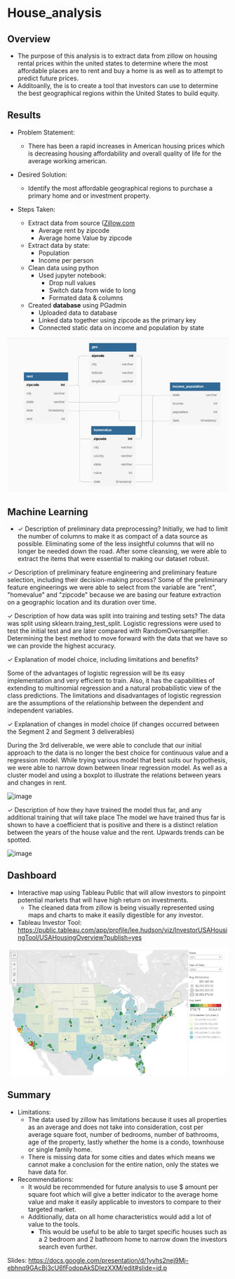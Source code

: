 # House_analysis


## Overview
* The purpose of this analysis is to extract data from zillow on housing rental prices within the united states to determine where the most affordable places are to rent and buy a home is as well as to attempt to predict future prices.
* Additoanlly, the is to create a tool that investors can use to determine the best geographical regions within the United States to build equity.

## Results

* Problem Statement:
    * There has been a rapid increases in American housing prices which is decreasing housing affordability and overall quality of life for the average working american. 
    
* Desired Solution:
    * Identify the most affordable geographical regions to purchase a primary home and or investment property.
    
* Steps Taken: 
    * Extract data from source ([Zillow.com](https://www.zillow.com/research/data/)
        * Average rent by zipcode
        * Average home Value by zipcode
    * Extract data by state:
        * Population
        * Income per person
    * Clean data using python
        * Used jupyter notebook:
           * Drop null values
           * Switch data from wide to long
           * Formated data & columns
    * Created **database** using PGadmin
       * Uploaded data to database
       * Linked data together using zipcode as the primary key
       * Connected static data on income and population by state

![goals](https://github.com/Leehudson514/House_analysis/blob/main/Resources/photos/database.png)

## Machine Learning  
* ✓ Description of preliminary data preprocessing?
Initially, we had to limit the number of columns to make it as compact of a data source as possible. Eliminating some of the less insightful columns that will no longer be needed down the road. After some cleansing, we were able to extract the items that were essential to making our dataset robust. 


✓ Description of preliminary feature engineering and preliminary feature selection, including their decision-making process?
Some of the preliminary feature engineerings we were able to select from the variable are "rent", "homevalue" and "zipcode" because we are basing our feature extraction on a geographic location and its duration over time.


✓ Description of how data was split into training and testing sets?
The data was split using sklearn.traing_test_split. Logistic regressions were used to test the initial test and are later compared with RandomOversamplfier. Determining the best method to move forward with the data that we have so we can provide the highest accuracy. 


✓ Explanation of model choice, including limitations and benefits?

Some of the advantages of logistic regression will be its easy implementation and very efficient to train. Also, it has the capabilities of extending to multinomial regression and a natural probabilistic view of the class predictions.
The limitations and disadvantages of logistic regression are the assumptions of the relationship between the dependent and independent variables.

✓ Explanation of changes in model choice (if changes occurred between the Segment 2 and Segment 3 deliverables)

During the 3rd deliverable, we were able to conclude that our initial approach to the data is no longer the best choice for continuous value and a regression model. While trying various model that best suits our hypothesis, we were able to narrow down between linear regression model. As well as a cluster model and using a boxplot to illustrate the relations between years and changes in rent.

<img width="545" alt="image" src="https://user-images.githubusercontent.com/92479644/171791441-37ce5926-9565-404c-8901-f07f95aab6b3.png">

✓ Description of how they have trained the model thus far, and any additional training that will take place
The model we have trained thus far is shown to have a coefficient that is positive and there is a distinct relation between the years of the house value and the rent. Upwards trends can be spotted.

<img width="430" alt="image" src="https://user-images.githubusercontent.com/92479644/171793948-5f03603b-16b2-475f-bb6f-eafa8a0e16a3.png">


## Dashboard
* Interactive map using Tableau Public that will allow investors to pinpoint potential markets that will have high return on investments.
    * The cleaned data from zillow is being visually represented using maps and charts to make it easily digestible for any investor.
* Tableau Investor Tool: https://public.tableau.com/app/profile/lee.hudson/viz/InvestorUSAHousingTool/USAHousingOverview?publish=yes

![goals](https://github.com/Leehudson514/House_analysis/blob/main/Resources/photos/map.png)

## Summary
* Limitations:
    * The data used by zillow has limitations because it uses all properties as an average and does not take into consideration, cost per average square foot, number of bedrooms, number of bathrooms, age of the property, lastly whether the home is a condo, townhouse or single family home.
    * There is missing data for some cities and dates which means we cannot make a conclusion for the entire nation, only the states we have data for.
* Recommendations:
    * It would be recommended for future analysis to use $ amount per square foot which will give a better indicator to the average home value and make it easily applicable to investors to compare to their targeted market.
    * Additionally, data on all home characteristics would add a lot of value to the tools.
        *  This would be useful to be able to target specific houses such as a 2 bedroom and 2 bathroom home to narrow down the investors search even further.

Slides: https://docs.google.com/presentation/d/1yvhs2nej9Mj-ebhnq9GAcBj3cU6fFodopAkSDIezXXM/edit#slide=id.p


